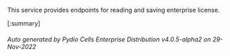 






This service provides endpoints for reading and saving enterprise license.

[:summary]

###### Auto generated by Pydio Cells Enterprise Distribution v4.0.5-alpha2 on 29-Nov-2022
